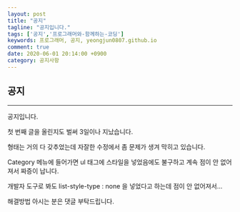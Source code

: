 ```yaml
---
layout: post
title: "공지"
tagline: "공지입니다."
tags: ['공지','프로그래머와-함께하는-코딩']
keywords: 프로그래머, 공지, yeongjun0807.github.io
comment: true
date: 2020-06-01 20:14:00 +0900
category: 공지사항
---
```


## 공지 ##

----------

공지입니다.

첫 번째 글을 올린지도 벌써 3일이나 지났습니다.

형태는 거의 다 갖추었는데 자잘한 수정에서 좀 문제가 생겨 막히고 있습니다.

Category 메뉴에 들어가면 ul 태그에 스타일을 넣었음에도 불구하고 계속 점이 안 없어져서 짜증이 납니다.

개발자 도구로 봐도 list-style-type : none 을 넣었다고 하는데 점이 안 없어져서...

해결방법 아시는 분은 댓글 부탁드립니다.
